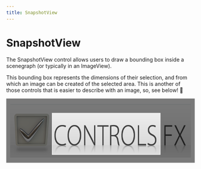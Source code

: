 ```yaml
---
title: SnapshotView
---
```

# SnapshotView

The SnapshotView control allows users to draw a bounding box inside a scenegraph (or typically in an ImageView).

This bounding box represents the dimensions of their selection, and from which an image can be created of the selected area.
This is another of those controls that is easier to describe with an image, so, see below! 🙂

![SnapshotView](/images/features/snapshotView.png "SnapshotView - the 'Controls' section of the image has been selected")
